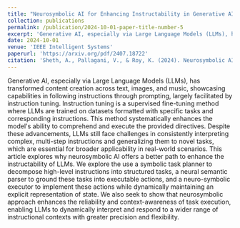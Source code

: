 ```yaml
---
title: "Neurosymbolic AI for Enhancing Instructability in Generative AI"
collection: publications
permalink: /publication/2024-10-01-paper-title-number-5
excerpt: 'Generative AI, especially via Large Language Models (LLMs), has transformed content creation across text, images, and music, showcasing capabilities in following instructions through prompting, largely facilitated by instruction tuning. Instruction tuning is a supervised fine-tuning method where LLMs are trained on datasets formatted with specific tasks and corresponding instructions. This method systematically enhances the model's ability to comprehend and execute the provided directives. Despite these advancements, LLMs still face challenges in consistently interpreting complex, multi-step instructions and generalizing them to novel tasks, which are essential for broader applicability in real-world scenarios. This article explores why neurosymbolic AI offers a better path to enhance the instructability of LLMs. We explore the use a symbolic task planner to decompose high-level instructions into structured tasks, a neural semantic parser to ground these tasks into executable actions, and a neuro-symbolic executor to implement these actions while dynamically maintaining an explicit representation of state. We also seek to show that neurosymbolic approach enhances the reliability and context-awareness of task execution, enabling LLMs to dynamically interpret and respond to a wider range of instructional contexts with greater precision and flexibility.'
date: 2024-10-01
venue: 'IEEE Intelligent Systems'
paperurl: 'https://arxiv.org/pdf/2407.18722'
citation: 'Sheth, A., Pallagani, V., & Roy, K. (2024). Neurosymbolic AI for Enhancing Instructability in Generative AI. IEEE Intelligent Systems.'
---
```


Generative AI, especially via Large Language Models (LLMs), has transformed content creation across text, images, and music, showcasing capabilities in following instructions through prompting, largely facilitated by instruction tuning. Instruction tuning is a supervised fine-tuning method where LLMs are trained on datasets formatted with specific tasks and corresponding instructions. This method systematically enhances the model's ability to comprehend and execute the provided directives. Despite these advancements, LLMs still face challenges in consistently interpreting complex, multi-step instructions and generalizing them to novel tasks, which are essential for broader applicability in real-world scenarios. This article explores why neurosymbolic AI offers a better path to enhance the instructability of LLMs. We explore the use a symbolic task planner to decompose high-level instructions into structured tasks, a neural semantic parser to ground these tasks into executable actions, and a neuro-symbolic executor to implement these actions while dynamically maintaining an explicit representation of state. We also seek to show that neurosymbolic approach enhances the reliability and context-awareness of task execution, enabling LLMs to dynamically interpret and respond to a wider range of instructional contexts with greater precision and flexibility.
